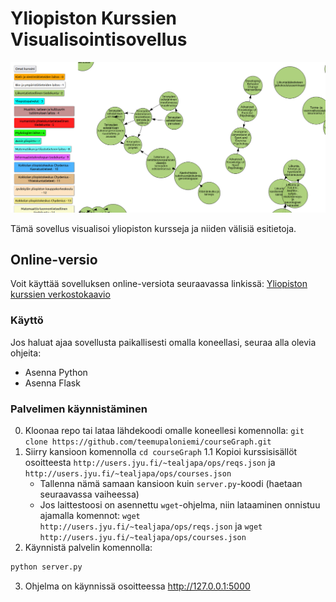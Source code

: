 
# Yliopiston Kurssien Visualisointisovellus

![CourseGraph App](./courseGraph.png)

Tämä sovellus visualisoi yliopiston kursseja ja niiden välisiä esitietoja.

## Online-versio

Voit käyttää sovelluksen online-versiota seuraavassa linkissä:
[Yliopiston kurssien verkostokaavio](http://users.jyu.fi/~tealjapa/ops)

### Käyttö 

Jos haluat ajaa sovellusta paikallisesti omalla koneellasi, seuraa alla olevia ohjeita:

- Asenna Python
- Asenna Flask

### Palvelimen käynnistäminen

0. Kloonaa repo tai lataa lähdekoodi omalle koneellesi komennolla: `git clone https://github.com/teemupaloniemi/courseGraph.git`
1. Siirry kansioon komennolla `cd courseGraph` 
1.1 Kopioi kurssisisällöt osoitteesta `http://users.jyu.fi/~tealjapa/ops/reqs.json` ja `http://users.jyu.fi/~tealjapa/ops/courses.json`
    - Tallenna nämä samaan kansioon kuin `server.py`-koodi (haetaan seuraavassa vaiheessa)
    - Jos laittestoosi on asennettu `wget`-ohjelma, niin lataaminen onnistuu ajamalla komennot: `wget http://users.jyu.fi/~tealjapa/ops/reqs.json` ja `wget http://users.jyu.fi/~tealjapa/ops/courses.json`
2. Käynnistä palvelin komennolla:
```bash
python server.py
`````
3. Ohjelma on käynnissä osoitteessa http://127.0.0.1:5000

